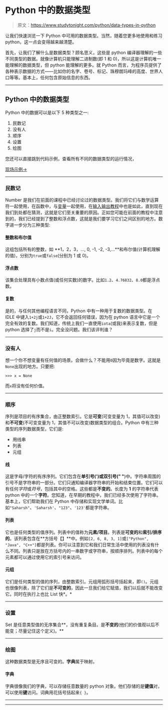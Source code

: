 # Python 中的数据类型

> 原文：<https://www.studytonight.com/python/data-types-in-python>

让我们快速浏览一下 Python 中可用的数据类型。当然，随着您更多地使用和练习 python，这一点会变得越来越清楚。

首先，让我们了解什么是数据类型？顾名思义，这些是 python 编译器理解的一些不同类型的数据。就像计算机只能理解二进制数(即 1 和 0)，所以这是计算机唯一能理解的数据类型，但 python 能理解的更多。就 Python 而言，为程序员提供了各种表示数据的方式——比如你的名字、卷号、标记、珠穆朗玛峰的高度、世界人口等等。基本上，任何包含原始信息的东西。

* * *

## Python 中的数据类型

Python 中的数据可以是以下 5 种类型之一:

1.  民数记
2.  没有人
3.  顺序
4.  设置
5.  绘图

您还可以直接跳到代码示例，查看所有不同的数据类型的运行情况，

[现场示例→](/code/python/introduction-to-datatypes.php)

* * *

### 民数记

Number 是我们在前面的课程中已经讨论过的数据类型。我们将它们与数学运算符一起使用，在函数中，与[变量](variables-in-python)一起使用，在[输入输出教程](input-and-output)中也是如此，直到现在我们到处都在猜测，这就是它们至关重要的原因。正如您可能在前面的教程中注意到的，我们已经提到了整数和浮点数，这就是我们要学习它们之间区别的地方。数字进一步分为三种类型:

#### 整数和布尔值

这组包括所有的整数，如 **1，2，3，..., 0, -1, -2, -3,...**和布尔值(计算机理解的值)，分别为`true`或`false`(分别为 1 或 0)。

#### 浮点数

该集合处理具有小数点值(或任何实数)的数字。比如`1.2`、`4.76832`、`8.0`都是浮点数。

#### 复数

是的，与任何其他编程语言不同，Python 中有一种用于复数的数据类型。在 IDLE 中键入`1+2j`或`1+2J`，它不会返回任何错误，因为在 python 语言中它是一个完全有效的复数。我们知道，传统上我们一直使用`iota`(或我)来表示复数，但是 python 选择了`j`而不是`i`。完全没问题。我们该评判谁？

* * *

### 没有人

想一个你不想变量有任何值的场景。会做什么？不能用`0`因为毕竟是数字。这就是`None`出现的地方。只要把:

```
>>> x = None
```

而`x`将没有任何价值。

* * *

### 顺序

序列是项目的有序集合，由正整数索引。它是**可变**(可变变量为 1，其值可以改变)和**不可变**(不可变变量为 1，其值不可以改变)数据类型的组合。Python 中有三种类型的序列数据类型，它们是:

*   用线串
*   列表
*   元组

#### 线

这是字母/字符的有序序列。它们包含在**单引号(')**或**双引号(" "**)中。字符串周围的引号不是字符串的一部分。它们只通知编译器字符串的开始和结束位置。它们可以有任何*字符*或*符号*，包括其中的空格。这些都是**不变的**。长度为 **1** 的字符串代表 python 中的一个**字符**。您知道，在早期的教程中，我们已经多次使用了字符串。基本上，它们帮助我们在 Python 中存储和实现文学单词。比如`"Saharsh"`、`'Saharsh'`、`"123"`、`'123'`都是字符串。

#### 列表

它也是任何类型的值序列。列表中的值称为**元素/项目**。列表是**可变的**和**索引/排序的**。该列表包含在**方括号【】**中。例如`[2, 6, 8, 3, 1]`或`["Python", "Java", "C++"]`都是列表。你可以注意到它和我们日常生活中使用的列表没有什么不同。列表只是放在方括号内的一串数字或字符串，按顺序排列。列表中的每个元素都可以通过使用它的索引号来访问。

#### 元组

它们是任何类型的值的序列，由整数索引。元组用弧形括号括起来，即`()`。元组也很像列表，除了它们是**不可变的**，因此一旦我们给它赋值，我们以后就不能改变它。同时在执行上也比 List 快*。*

* * *

### 设置

Set 是任意类型值的无序集合**，没有重复条目。是**不变的**(他们的价值观以后不能变；尽量记住这个定义)。**

 *** * *

### 绘图

这种数据类型是无序且可变的。**字典**属于映射。

#### 字典

字典很像我们的字典，可以存储任意数量的 python 对象。他们存储的是**键值**对，可以使用**键**访问。词典用花括号括起来`{ }`。

* * *

* * ***